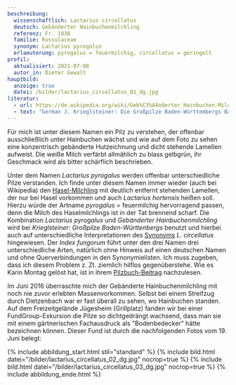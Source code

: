 ```yaml
---
beschreibung:
  wissenschaftlich: Lactarius circellatus
  deutsch: Gebänderter Hainbuchenmilchling
  referenz: Fr. 1838
  familie: Russulaceae
  synonym: Lactarius pyrogalus
  erlaeuterung: pyrogalus = feuermilchig, circellatus = geringelt
profil:
  aktualisiert: 2021-07-08
  autor_in: Dieter Gewalt
hauptbild:
  anzeige: true
  datei: /bilder/lactarius_circellatus_01_dg.jpg
literatur:
  - url: https://de.wikipedia.org/wiki/Geb%C3%A4nderter_Hainbuchen-Milchling
  - text: "German J. Krieglsteiner: Die Großpilze Baden-Württembergs Band 2, S. 399"
---
```

Für mich ist unter diesem Namen ein Pilz zu verstehen, der offenbar ausschließlich unter Hainbuchen wächst und wie auf dem Foto zu sehen eine konzentrisch gebänderte Hutzeichnung und dicht stehende Lamellen aufweist. Die weiße Milch verfärbt allmählich zu blass gelbgrün, ihr Geschmack wird als bitter schärflich beschrieben.  

Unter dem Namen *Lactarius pyrogalus* werden offenbar unterschiedliche Pilze verstanden. Ich finde unter diesem Namen immer wieder (auch bei Wikipedia) den [Hasel-Milchling](/pilze/lactarius-hortensis-hasel-milchling) mit deutlich entfernt stehenden Lamellen, der nur bei Hasel vorkommen und auch *Lactarius hortensis* heißen soll. Hierzu würde der Artname *pyrogalus* = feuermilchig hervorragend passen, denn die Milch des Haselmilchlings ist in der Tat brennend scharf. Die Kombination *Lactarius pyrogalus* und *Gebänderter Hainbuchenmilchling* wird bei *Krieglsteiner: Großpilze Baden-Württenbergs* benutzt und hierbei auch auf unterschiedliche Interpretationen des [Synonyms](Synonym "Glossar") *L. circellatus* hingewiesen. Der *Index fungorum* führt unter den drei Namen drei unterschiedliche Arten, natürlich ohne Hinweis auf einen deutschen Namen und ohne Querverbindungen in den Synonymielisten. Ich muss zugeben, dass ich diesem Problem z. Zt. ziemlich hilflos gegenüberstehe. Wie es Karin Montag gelöst hat, ist in ihrem [Pilzbuch-Beitrag](http://tintling.com/pilzbuch/arten/l/Lactarius_hortensis.html) nachzulesen. 

Im Juni 2016 überraschte mich der Gebänderte Hainbuchenmilchling mit noch nie zuvor erlebten Massenvorkommen. Selbst bei einem Streifzug durch Dietzenbach war er fast überall zu sehen, wo Hainbuchen standen. Auf dem Freizeitgelände Jügesheim (Grillplatz) fanden wir bei einer FundGroup-Exkursion die Pilze so dichtgedrängt wachsend, dass man sie mit einem gärtnerischen Fachausdruck als "Bodenbedecker" hätte bezeichnen können. Dieser Fund ist durch die nachfolgenden Fotos vom 19. Juni belegt:

{% include abbildung_start.html stil="standard" %}
{% include bild.html datei="/bilder/lactarius_circellatus_02_dg.jpg" nocrop=true %}
{% include bild.html datei="/bilder/lactarius_circellatus_03_dg.jpg" nocrop=true %}
{% include abbildung_ende.html %}